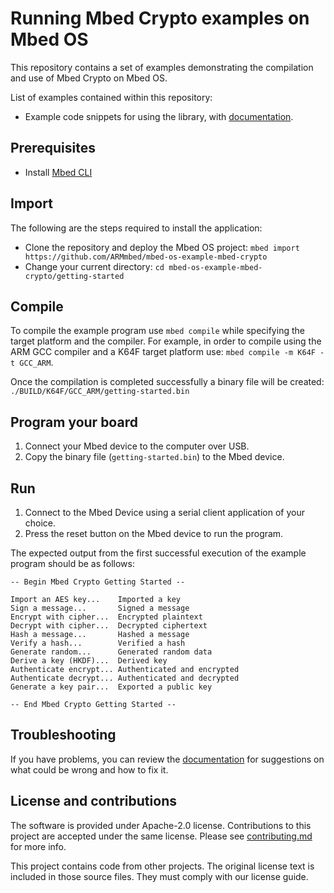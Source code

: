 # Running Mbed Crypto examples on Mbed OS
This repository contains a set of examples demonstrating the compilation and use of Mbed Crypto on Mbed OS.

List of examples contained within this repository:
* Example code snippets for using the library, with [documentation](https://github.com/ARMmbed/mbed-crypto/blob/development/docs/getting_started.md).

## Prerequisites
* Install <a href='https://github.com/ARMmbed/mbed-cli#installing-mbed-cli'>Mbed CLI</a>

## Import
The following are the steps required to install the application:
* Clone the repository and deploy the Mbed OS project: `mbed import https://github.com/ARMmbed/mbed-os-example-mbed-crypto`
* Change your current directory: `cd mbed-os-example-mbed-crypto/getting-started`

## Compile
To compile the example program use `mbed compile` while specifying the target platform and the compiler.
For example, in order to compile using the ARM GCC compiler and a K64F target platform use: `mbed compile -m K64F -t GCC_ARM`.

Once the compilation is completed successfully a binary file will be created: `./BUILD/K64F/GCC_ARM/getting-started.bin`

## Program your board
1. Connect your Mbed device to the computer over USB.
1. Copy the binary file (`getting-started.bin`) to the Mbed device.

## Run
1. Connect to the Mbed Device using a serial client application of your choice.
1. Press the reset button on the Mbed device to run the program.

The expected output from the first successful execution of the example program should be as follows:
```
-- Begin Mbed Crypto Getting Started --

Import an AES key...    Imported a key
Sign a message...       Signed a message
Encrypt with cipher...  Encrypted plaintext
Decrypt with cipher...  Decrypted ciphertext
Hash a message...       Hashed a message
Verify a hash...        Verified a hash
Generate random...      Generated random data
Derive a key (HKDF)...  Derived key
Authenticate encrypt... Authenticated and encrypted
Authenticate decrypt... Authenticated and decrypted
Generate a key pair...  Exported a public key

-- End Mbed Crypto Getting Started --
```

## Troubleshooting
If you have problems, you can review the [documentation](https://os.mbed.com/docs/latest/tutorials/debugging.html) for suggestions on what could be wrong and how to fix it.

## License and contributions

The software is provided under Apache-2.0 license. Contributions to this project are accepted under the same license. Please see [contributing.md](CONTRIBUTING.md) for more info.

This project contains code from other projects. The original license text is included in those source files. They must comply with our license guide.
